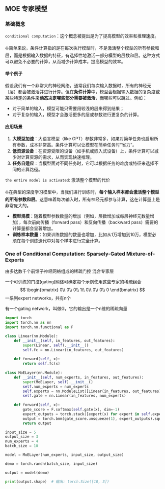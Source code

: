 ## MOE 专家模型



### 基础概念

`conditional computation`：这个概念被提出是为了提高模型的效率和推理速度。

:sailboat:简单来说，条件计算指的是在每次执行模型时，不是激活整个模型的所有参数和层，而是根据输入数据的特征，有选择性地激活一部分模型的层数和层。这种方式可以避免不必要的计算，从而减少计算成本，提高模型的效率。

#### 举个例子

假设我们有一个非常大的神经网络，通常我们每次输入数据时，所有的神经元（层）都会被激活并进行计算。但在**条件计算**中，模型会根据输入数据的复杂度或某些特定的条件来**动态决定哪些部分需要被激活**，而哪些可以跳过。例如：

* 对于简单的输入，模型可能只需要用较浅的层来得到结果；
* 对于复杂的输入，模型才会激活更多的层或参数进行更复杂的计算。

#### 应用场景

1. **大模型加速**：大语言模型（like GPT）参数非常多，如果对简单任务也启用所有参数，成本非常高。条件计算可以让模型在简单任务时“省力”。
2. **低资源设备**：在资源受限的设备（如手机或嵌入式设备）上，条件计算可以减少对计算资源的需求，从而实现快速推理。
3. **任务自适应**：当模型面对不同任务时，它可以根据任务的难度或特征来选择不同的计算路径。

`the entire model is activated`: 激活整个模型的代价

:sailboat:在典型的深度学习模型中，当我们进行训练时，**每个输入样本都会激活整个模型的所有参数和层**。这意味着每次输入时，所有神经元都参与计算，这在计算量上是非常庞大的。

* **模型规模**：随着模型参数数量的增加（例如，层数增加或每层神经元数量增加），每次前向传播（forward pass）和反向传播（backward pass）需要的计算量都会显著增加。
* **训练样本数量**：如果训练数据的数量也增加，比如从1万增加到10万，模型必须在每个训练迭代中对每个样本进行完全计算。

### One of Conditional Computation: Sparsely-Gated Mixture-of-Experts

由多达数千个前馈子神经网络组成的稀疏门控 混合专家层

一个可训练的门控(gating)网络可确定每个示例使用这些专家的稀疏组合
$$
\begin{bmatrix}
0\\
0\\
0\\
1\\
0\\
0\\
0\\
0
\end{bmatrix}
$$
一系列expert networks，共有n个

有一个gating network，叫做G，它的输出是一个n维的稀疏向量

```python
import torch
import torch.nn as nn
import torch.nn.functional as F

class Linear(nn.Module):
    def __init__(self, in_features, out_features):
        super(Linear, self).__init__()
        self.fc = nn.Linear(in_features, out_features)
    
    def forward(self, x):
        return self.fc(x)
    
class MoELayer(nn.Module):
    def __init__(self, num_experts, in_features, out_features):
        super(MoELayer, self).__init__()
        self.num_experts = num_experts
        self.experts = nn.ModuleList([Linear(in_features, out_features) for _ in range(num_experts)])
        self.gate = nn.Linear(in_features, num_experts)
    
    def forward(self, x):
        gate_score = F.softmax(self.gate(x), dim=-1)
        expert_outputs = torch.stack([expert(x) for expert in self.experts], dim=1)
        output = torch.bmm(gate_score.unsqueeze(1), expert_outputs).squeeze(1)
        return output

input_size = 5
output_size = 3
num_experts = 4
batch_size = 10

model = MoELayer(num_experts, input_size, output_size)

demo = torch.randn(batch_size, input_size)

output = model(demo)

print(output.shape)  # 输出: torch.Size([10, 3])
```


